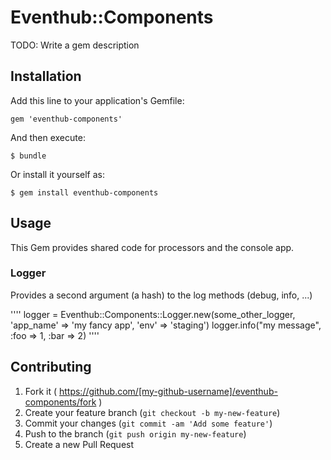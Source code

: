 # Eventhub::Components

TODO: Write a gem description

## Installation

Add this line to your application's Gemfile:

    gem 'eventhub-components'

And then execute:

    $ bundle

Or install it yourself as:

    $ gem install eventhub-components

## Usage

This Gem provides shared code for processors and the console app.

### Logger

Provides a second argument (a hash) to the log methods (debug, info, ...)

''''
logger = Eventhub::Components::Logger.new(some_other_logger, 'app_name' => 'my fancy app', 'env' => 'staging')
logger.info("my message", :foo => 1, :bar => 2)
''''

## Contributing

1. Fork it ( https://github.com/[my-github-username]/eventhub-components/fork )
2. Create your feature branch (`git checkout -b my-new-feature`)
3. Commit your changes (`git commit -am 'Add some feature'`)
4. Push to the branch (`git push origin my-new-feature`)
5. Create a new Pull Request
